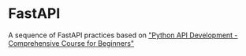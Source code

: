# FastAPI

A sequence of FastAPI practices based on ["Python API Development - Comprehensive Course for Beginners"](https://www.youtube.com/watch?v=0sOvCWFmrtA&t=8074s&ab_channel=freeCodeCamp.org)
